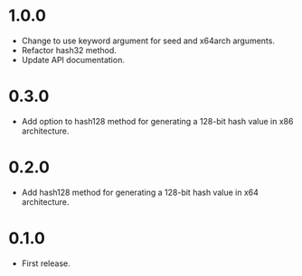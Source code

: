 # 1.0.0
- Change to use keyword argument for seed and x64arch arguments.
- Refactor hash32 method.
- Update API documentation.

# 0.3.0
- Add option to hash128 method for generating a 128-bit hash value in x86 architecture.

# 0.2.0
- Add hash128 method for generating a 128-bit hash value in x64 architecture.

# 0.1.0
- First release.
